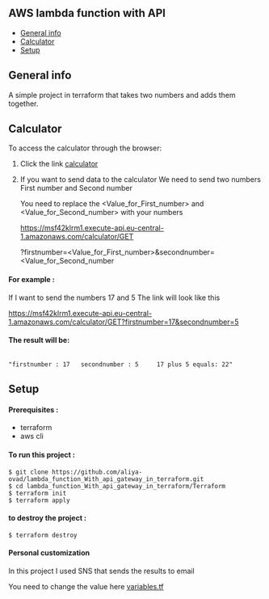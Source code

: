 

## AWS lambda function with API
* [General info](#general-info)
* [Calculator](#calculator)
* [Setup](#setup)

## General info
A simple project in terraform that takes two numbers and adds them together.
	
## Calculator

To access the calculator through the browser:
1. Click the link [calculator](https://msf42klrm1.execute-api.eu-central-1.amazonaws.com/calculator/GET)

2. If you want to send data to the calculator We need to send two numbers First number and Second number
   
   You need to replace the <Value_for_First_number> and <Value_for_Second_number> with your numbers

   https://msf42klrm1.execute-api.eu-central-1.amazonaws.com/calculator/GET
   
   ?firstnumber=<Value_for_First_number>&secondnumber=<Value_for_Second_number
   
 #### For example :  
 
 If I want to send the numbers 17 and 5 The link will look like this

 https://msf42klrm1.execute-api.eu-central-1.amazonaws.com/calculator/GET?firstnumber=17&secondnumber=5
   
#### The result will be:  
 ```
 
 "firstnumber : 17   secondnumber : 5     17 plus 5 equals: 22"
 
 ```
	
## Setup

#### Prerequisites :
* terraform
* aws cli

#### To run this project :

```
$ git clone https://github.com/aliya-ovad/lambda_function_With_api_gateway_in_terraform.git
$ cd lambda_function_With_api_gateway_in_terraform/Terraform
$ terraform init
$ terraform apply
```
#### to destroy the project :

```
$ terraform destroy
```

#### Personal customization

In this project I used SNS that sends the results to email 

You need to change the value here [variables.tf](/Terraform/variables.tf)


